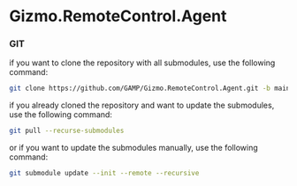 # Gizmo.RemoteControl.Agent

### GIT

if you want to clone the repository with all submodules, use the following command:

```bash
git clone https://github.com/GAMP/Gizmo.RemoteControl.Agent.git -b main --recurse-submodules
```

if you already cloned the repository and want to update the submodules, use the following command:

```bash
git pull --recurse-submodules
```

or if you want to update the submodules manually, use the following command:

```bash
git submodule update --init --remote --recursive
```

#

